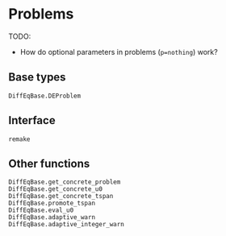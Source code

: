 # Problems


TODO:
* How do optional parameters in problems (`p=nothing`) work?


## Base types

```@docs
DiffEqBase.DEProblem
```


## Interface

```@docs
remake
```

## Other functions

```@docs
DiffEqBase.get_concrete_problem
DiffEqBase.get_concrete_u0
DiffEqBase.get_concrete_tspan
DiffEqBase.promote_tspan
DiffEqBase.eval_u0
DiffEqBase.adaptive_warn
DiffEqBase.adaptive_integer_warn
```

